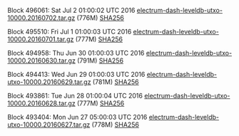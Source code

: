 Block 496061: Sat Jul  2 01:00:02 UTC 2016 [electrum-dash-leveldb-utxo-10000.20160702.tar.gz](https://transfer.sh/6r4Kz/electrum-dash-leveldb-utxo-10000.20160702.tar.gz) (776M) [SHA256](https://transfer.sh/sITV7/electrum-dash-leveldb-utxo-10000.20160702.tar.gz.sha256)

Block 495510: Fri Jul  1 01:00:03 UTC 2016 [electrum-dash-leveldb-utxo-10000.20160701.tar.gz](https://transfer.sh/duFUJ/electrum-dash-leveldb-utxo-10000.20160701.tar.gz) (777M) [SHA256](https://transfer.sh/SiwGw/electrum-dash-leveldb-utxo-10000.20160701.tar.gz.sha256)

Block 494958: Thu Jun 30 01:00:03 UTC 2016 [electrum-dash-leveldb-utxo-10000.20160630.tar.gz](https://transfer.sh/HIHMd/electrum-dash-leveldb-utxo-10000.20160630.tar.gz) (791M) [SHA256](https://transfer.sh/QhxcB/electrum-dash-leveldb-utxo-10000.20160630.tar.gz.sha256)

Block 494413: Wed Jun 29 01:00:03 UTC 2016 [electrum-dash-leveldb-utxo-10000.20160629.tar.gz](https://transfer.sh/lArI9/electrum-dash-leveldb-utxo-10000.20160629.tar.gz) (781M) [SHA256](https://transfer.sh/D6FFt/electrum-dash-leveldb-utxo-10000.20160629.tar.gz.sha256)

Block 493861: Tue Jun 28 01:00:04 UTC 2016 [electrum-dash-leveldb-utxo-10000.20160628.tar.gz](https://transfer.sh/APxHq/electrum-dash-leveldb-utxo-10000.20160628.tar.gz) (777M) [SHA256](https://transfer.sh/K5pOQ/electrum-dash-leveldb-utxo-10000.20160628.tar.gz.sha256)

Block 493404: Mon Jun 27 05:00:03 UTC 2016 [electrum-dash-leveldb-utxo-10000.20160627.tar.gz](https://transfer.sh/xZDJ9/electrum-dash-leveldb-utxo-10000.20160627.tar.gz) (778M) [SHA256](https://transfer.sh/FbqQd/electrum-dash-leveldb-utxo-10000.20160627.tar.gz.sha256)
